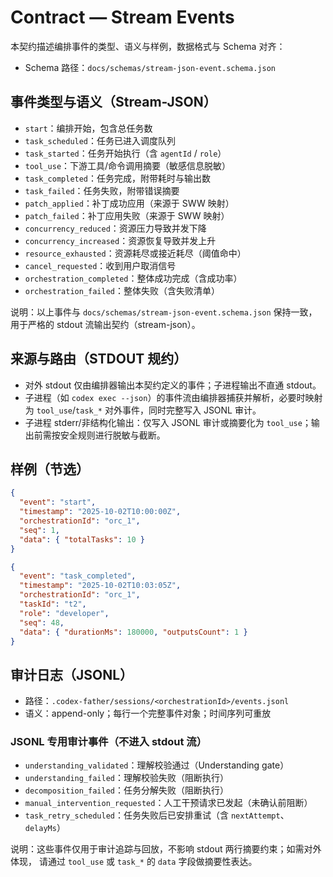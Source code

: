 # Contract — Stream Events

本契约描述编排事件的类型、语义与样例，数据格式与 Schema 对齐：

- Schema 路径：`docs/schemas/stream-json-event.schema.json`

## 事件类型与语义（Stream-JSON）

- `start`：编排开始，包含总任务数
- `task_scheduled`：任务已进入调度队列
- `task_started`：任务开始执行（含 `agentId` / `role`）
- `tool_use`：下游工具/命令调用摘要（敏感信息脱敏）
- `task_completed`：任务完成，附带耗时与输出数
- `task_failed`：任务失败，附带错误摘要
- `patch_applied`：补丁成功应用（来源于 SWW 映射）
- `patch_failed`：补丁应用失败（来源于 SWW 映射）
- `concurrency_reduced`：资源压力导致并发下降
- `concurrency_increased`：资源恢复导致并发上升
- `resource_exhausted`：资源耗尽或接近耗尽（阈值命中）
- `cancel_requested`：收到用户取消信号
- `orchestration_completed`：整体成功完成（含成功率）
- `orchestration_failed`：整体失败（含失败清单）

说明：以上事件与 `docs/schemas/stream-json-event.schema.json` 保持一致，用于严格的
stdout 流输出契约（stream-json）。

## 来源与路由（STDOUT 规约）

- 对外 stdout 仅由编排器输出本契约定义的事件；子进程输出不直通 stdout。
- 子进程（如 `codex exec --json`）的事件流由编排器捕获并解析，必要时映射为
  `tool_use`/`task_*` 对外事件，同时完整写入 JSONL 审计。
- 子进程 stderr/非结构化输出：仅写入 JSONL 审计或摘要化为
  `tool_use`；输出前需按安全规则进行脱敏与截断。

## 样例（节选）

```json
{
  "event": "start",
  "timestamp": "2025-10-02T10:00:00Z",
  "orchestrationId": "orc_1",
  "seq": 1,
  "data": { "totalTasks": 10 }
}
```

```json
{
  "event": "task_completed",
  "timestamp": "2025-10-02T10:03:05Z",
  "orchestrationId": "orc_1",
  "taskId": "t2",
  "role": "developer",
  "seq": 48,
  "data": { "durationMs": 180000, "outputsCount": 1 }
}
```

## 审计日志（JSONL）

- 路径：`.codex-father/sessions/<orchestrationId>/events.jsonl`
- 语义：append-only；每行一个完整事件对象；时间序列可重放

### JSONL 专用审计事件（不进入 stdout 流）

- `understanding_validated`：理解校验通过（Understanding gate）
- `understanding_failed`：理解校验失败（阻断执行）
- `decomposition_failed`：任务分解失败（阻断执行）
- `manual_intervention_requested`：人工干预请求已发起（未确认前阻断）
- `task_retry_scheduled`：任务失败后已安排重试（含 `nextAttempt`、`delayMs`）

说明：这些事件仅用于审计追踪与回放，不影响 stdout 两行摘要约束；如需对外体现，
请通过 `tool_use` 或 `task_*` 的 `data` 字段做摘要性表达。
